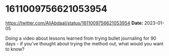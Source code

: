 # 1611009756621053954
https://twitter.com/AliAbdaal/status/1611009756621053954
**Date:** 2023-01-05

Doing a video about lessons learned from trying bullet journaling for 90 days - if you’ve thought about trying the method out, what would you want to know?
